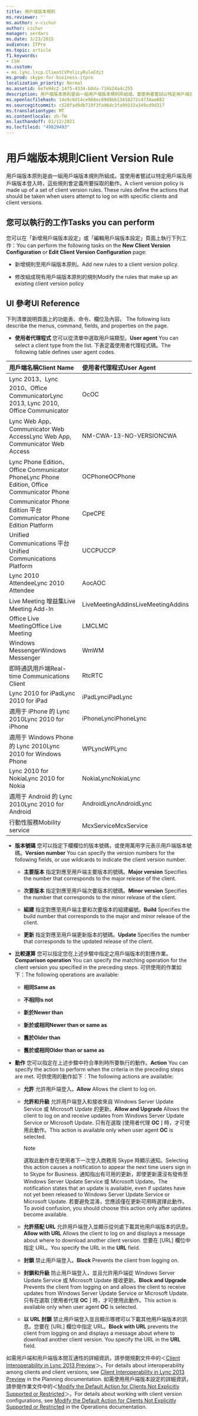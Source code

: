 ```yaml
---
title: 用戶端版本規則
ms.reviewer: ''
ms.author: v-cichur
author: cichur
manager: serdars
ms.date: 3/23/2015
audience: ITPro
ms.topic: article
f1.keywords:
- CSH
ms.custom:
- ms.lync.lscp.ClientCVPolicyRuleEdit
ms.prod: skype-for-business-itpro
localization_priority: Normal
ms.assetid: 6e7e94c2-1475-4334-b8da-716b24a4c255
description: 用戶端版本原則是由一組用戶端版本規則所組成。當使用者嘗試以特定用戶端及用戶端版本登入時，這些規則會定義所要採取的動作。
ms.openlocfilehash: 14e9c0d14ce988ec89d8bb13410272c4734ae882
ms.sourcegitcommit: c528fad9db719f3fa96dc3fa99332a349cd9d317
ms.translationtype: MT
ms.contentlocale: zh-TW
ms.lasthandoff: 01/12/2021
ms.locfileid: "49829493"
---
```

# <a name="client-version-rule"></a><span data-ttu-id="9b778-104">用戶端版本規則</span><span class="sxs-lookup"><span data-stu-id="9b778-104">Client Version Rule</span></span>

<span data-ttu-id="9b778-p102">用戶端版本原則是由一組用戶端版本規則所組成。當使用者嘗試以特定用戶端及用戶端版本登入時，這些規則會定義所要採取的動作。</span><span class="sxs-lookup"><span data-stu-id="9b778-p102">A client version policy is made up of a set of client version rules. These rules define the actions that should be taken when users attempt to log on with specific clients and client versions.</span></span>

## <a name="tasks-you-can-perform"></a><span data-ttu-id="9b778-107">您可以執行的工作</span><span class="sxs-lookup"><span data-stu-id="9b778-107">Tasks you can perform</span></span>

<span data-ttu-id="9b778-108">您可以在「新增用戶端版本設定」或「編輯用戶端版本設定」頁面上執行下列工作：</span><span class="sxs-lookup"><span data-stu-id="9b778-108">You can perform the following tasks on the **New Client Version Configuration** or **Edit Client Version Configuration** page:</span></span>

- <span data-ttu-id="9b778-109">新增規則至用戶端版本原則。</span><span class="sxs-lookup"><span data-stu-id="9b778-109">Add new rules to a client version policy.</span></span>

- <span data-ttu-id="9b778-110">修改組成現有用戶端版本原則的規則</span><span class="sxs-lookup"><span data-stu-id="9b778-110">Modify the rules that make up an existing client version policy</span></span>

## <a name="ui-reference"></a><span data-ttu-id="9b778-111">UI 參考</span><span class="sxs-lookup"><span data-stu-id="9b778-111">UI Reference</span></span>

<span data-ttu-id="9b778-112">下列清單說明頁面上的功能表、命令、欄位及內容。
</span><span class="sxs-lookup"><span data-stu-id="9b778-112">The following lists describe the menus, command, fields, and properties on the page.</span></span>

- <span data-ttu-id="9b778-113">**使用者代理程式** 您可以從清單中選取用戶端類型。</span><span class="sxs-lookup"><span data-stu-id="9b778-113">**User agent** You can select a client type from the list.</span></span> <span data-ttu-id="9b778-114">下表定義使用者代理程式碼。</span><span class="sxs-lookup"><span data-stu-id="9b778-114">The following table defines user agent codes.</span></span>

|<span data-ttu-id="9b778-115">**用戶端名稱**</span><span class="sxs-lookup"><span data-stu-id="9b778-115">**Client Name**</span></span>|<span data-ttu-id="9b778-116">**使用者代理程式**</span><span class="sxs-lookup"><span data-stu-id="9b778-116">**User Agent**</span></span>|
|:-----|:-----|
|<span data-ttu-id="9b778-117">Lync 2013、Lync 2010、Office Communicator</span><span class="sxs-lookup"><span data-stu-id="9b778-117">Lync 2013, Lync 2010, Office Communicator</span></span>  <br/> |<span data-ttu-id="9b778-118">Oc</span><span class="sxs-lookup"><span data-stu-id="9b778-118">OC</span></span>  <br/> |
|<span data-ttu-id="9b778-119">Lync Web App、Communicator Web Access</span><span class="sxs-lookup"><span data-stu-id="9b778-119">Lync Web App, Communicator Web Access</span></span>  <br/> |<span data-ttu-id="9b778-120">NM-CWA-13-NO-VERSION</span><span class="sxs-lookup"><span data-stu-id="9b778-120">CWA</span></span>  <br/> |
|<span data-ttu-id="9b778-121">Lync Phone Edition、Office Communicator Phone</span><span class="sxs-lookup"><span data-stu-id="9b778-121">Lync Phone Edition, Office Communicator Phone</span></span>  <br/> |<span data-ttu-id="9b778-122">OCPhone</span><span class="sxs-lookup"><span data-stu-id="9b778-122">OCPhone</span></span>  <br/> |
|<span data-ttu-id="9b778-123">Communicator Phone Edition 平台</span><span class="sxs-lookup"><span data-stu-id="9b778-123">Communicator Phone Edition Platform</span></span>  <br/> |<span data-ttu-id="9b778-124">Cpe</span><span class="sxs-lookup"><span data-stu-id="9b778-124">CPE</span></span>  <br/> |
|<span data-ttu-id="9b778-125">Unified Communications 平台</span><span class="sxs-lookup"><span data-stu-id="9b778-125">Unified Communications Platform</span></span>  <br/> |<span data-ttu-id="9b778-126">UCCP</span><span class="sxs-lookup"><span data-stu-id="9b778-126">UCCP</span></span>  <br/> |
|<span data-ttu-id="9b778-127">Lync 2010 Attendee</span><span class="sxs-lookup"><span data-stu-id="9b778-127">Lync 2010 Attendee</span></span>  <br/> |<span data-ttu-id="9b778-128">Aoc</span><span class="sxs-lookup"><span data-stu-id="9b778-128">AOC</span></span>  <br/> |
|<span data-ttu-id="9b778-129">Live Meeting 增益集</span><span class="sxs-lookup"><span data-stu-id="9b778-129">Live Meeting Add-In</span></span>  <br/> |<span data-ttu-id="9b778-130">LiveMeetingAddins</span><span class="sxs-lookup"><span data-stu-id="9b778-130">LiveMeetingAddins</span></span>  <br/> |
|<span data-ttu-id="9b778-131">Office Live Meeting</span><span class="sxs-lookup"><span data-stu-id="9b778-131">Office Live Meeting</span></span>  <br/> |<span data-ttu-id="9b778-132">LMC</span><span class="sxs-lookup"><span data-stu-id="9b778-132">LMC</span></span>  <br/> |
|<span data-ttu-id="9b778-133">Windows Messenger</span><span class="sxs-lookup"><span data-stu-id="9b778-133">Windows Messenger</span></span>  <br/> |<span data-ttu-id="9b778-134">Wm</span><span class="sxs-lookup"><span data-stu-id="9b778-134">WM</span></span>  <br/> |
|<span data-ttu-id="9b778-135">即時通訊用戶端</span><span class="sxs-lookup"><span data-stu-id="9b778-135">Real-time Communications Client</span></span>  <br/> |<span data-ttu-id="9b778-136">Rtc</span><span class="sxs-lookup"><span data-stu-id="9b778-136">RTC</span></span>  <br/> |
|<span data-ttu-id="9b778-137">Lync 2010 for iPad</span><span class="sxs-lookup"><span data-stu-id="9b778-137">Lync 2010 for iPad</span></span>  <br/> |<span data-ttu-id="9b778-138">iPadLync</span><span class="sxs-lookup"><span data-stu-id="9b778-138">iPadLync</span></span>  <br/> |
|<span data-ttu-id="9b778-139">適用于 iPhone 的 Lync 2010</span><span class="sxs-lookup"><span data-stu-id="9b778-139">Lync 2010 for iPhone</span></span>  <br/> |<span data-ttu-id="9b778-140">iPhoneLync</span><span class="sxs-lookup"><span data-stu-id="9b778-140">iPhoneLync</span></span>  <br/> |
|<span data-ttu-id="9b778-141">適用于 Windows Phone 的 Lync 2010</span><span class="sxs-lookup"><span data-stu-id="9b778-141">Lync 2010 for Windows Phone</span></span>  <br/> |<span data-ttu-id="9b778-142">WPLync</span><span class="sxs-lookup"><span data-stu-id="9b778-142">WPLync</span></span>  <br/> |
|<span data-ttu-id="9b778-143">Lync 2010 for Nokia</span><span class="sxs-lookup"><span data-stu-id="9b778-143">Lync 2010 for Nokia</span></span>  <br/> |<span data-ttu-id="9b778-144">NokiaLync</span><span class="sxs-lookup"><span data-stu-id="9b778-144">NokiaLync</span></span>  <br/> |
|<span data-ttu-id="9b778-145">適用于 Android 的 Lync 2010</span><span class="sxs-lookup"><span data-stu-id="9b778-145">Lync 2010 for Android</span></span>  <br/> |<span data-ttu-id="9b778-146">AndroidLync</span><span class="sxs-lookup"><span data-stu-id="9b778-146">AndroidLync</span></span>  <br/> |
|<span data-ttu-id="9b778-147">行動性服務</span><span class="sxs-lookup"><span data-stu-id="9b778-147">Mobility service</span></span>  <br/> |<span data-ttu-id="9b778-148">McxService</span><span class="sxs-lookup"><span data-stu-id="9b778-148">McxService</span></span>  <br/> |

- <span data-ttu-id="9b778-149">**版本號碼** 您可以指定下欄欄位的版本號碼，或使用萬用字元表示用戶端版本號碼。</span><span class="sxs-lookup"><span data-stu-id="9b778-149">**Version number** You can specify the version numbers for the following fields, or use wildcards to indicate the client version number.</span></span>

  - <span data-ttu-id="9b778-150">**主要版本** 指定對應至用戶端主要版本的號碼。</span><span class="sxs-lookup"><span data-stu-id="9b778-150">**Major version** Specifies the number that corresponds to the major release of the client.</span></span>

  - <span data-ttu-id="9b778-151">**次要版本** 指定對應至用戶端次要版本的號碼。</span><span class="sxs-lookup"><span data-stu-id="9b778-151">**Minor version** Specifies the number that corresponds to the minor release of the client.</span></span>

  - <span data-ttu-id="9b778-152">**組建** 指定對應至用戶端主要和次要版本的組建編號。</span><span class="sxs-lookup"><span data-stu-id="9b778-152">**Build** Specifies the build number that corresponds to the major and minor release of the client.</span></span>

  - <span data-ttu-id="9b778-153">**更新** 指定對應至用戶端更新版本的號碼。</span><span class="sxs-lookup"><span data-stu-id="9b778-153">**Update** Specifies the number that corresponds to the updated release of the client.</span></span>

- <span data-ttu-id="9b778-154">**比較運算** 您可以指定您在上述步驟中指定之用戶端版本的對應作業。</span><span class="sxs-lookup"><span data-stu-id="9b778-154">**Comparison operation** You can specify the matching operation for the client version you specified in the preceding steps.</span></span> <span data-ttu-id="9b778-155">可供使用的作業如下：</span><span class="sxs-lookup"><span data-stu-id="9b778-155">The following operations are available:</span></span>

  - <span data-ttu-id="9b778-156">**相同**</span><span class="sxs-lookup"><span data-stu-id="9b778-156">**Same as**</span></span>

  - <span data-ttu-id="9b778-157">**不相同**</span><span class="sxs-lookup"><span data-stu-id="9b778-157">**Is not**</span></span>

  - <span data-ttu-id="9b778-158">**新於**</span><span class="sxs-lookup"><span data-stu-id="9b778-158">**Newer than**</span></span>

  - <span data-ttu-id="9b778-159">**新於或相同**</span><span class="sxs-lookup"><span data-stu-id="9b778-159">**Newer than or same as**</span></span>

  - <span data-ttu-id="9b778-160">**舊於**</span><span class="sxs-lookup"><span data-stu-id="9b778-160">**Older than**</span></span>

  - <span data-ttu-id="9b778-161">**舊於或相同**</span><span class="sxs-lookup"><span data-stu-id="9b778-161">**Older than or same as**</span></span>

- <span data-ttu-id="9b778-162">**動作** 您可以指定在上述步驟中符合準則時所要執行的動作。</span><span class="sxs-lookup"><span data-stu-id="9b778-162">**Action** You can specify the action to perform when the criteria in the preceding steps are met.</span></span> <span data-ttu-id="9b778-163">可供使用的動作如下：</span><span class="sxs-lookup"><span data-stu-id="9b778-163">The following actions are available:</span></span>

  - <span data-ttu-id="9b778-164">**允許** 允許用戶端登入。</span><span class="sxs-lookup"><span data-stu-id="9b778-164">**Allow** Allows the client to log on.</span></span>

  - <span data-ttu-id="9b778-165">**允許和升級** 允許用戶端登入和接收來自 Windows Server Update Service 或 Microsoft Update 的更新。</span><span class="sxs-lookup"><span data-stu-id="9b778-165">**Allow and Upgrade** Allows the client to log on and receive updates from Windows Server Update Service or Microsoft Update.</span></span> <span data-ttu-id="9b778-166">只有在選取 [使用者代理 **OC** ] 時，才可使用此動作。</span><span class="sxs-lookup"><span data-stu-id="9b778-166">This action is available only when user agent **OC** is selected.</span></span>

    > [!NOTE]
    > <span data-ttu-id="9b778-167">選取此動作會在使用者下一次登入商務用 Skype 時顯示通知。</span><span class="sxs-lookup"><span data-stu-id="9b778-167">Selecting this action causes a notification to appear the next time users sign in to Skype for Business.</span></span> <span data-ttu-id="9b778-168">通知指出有可用的更新，即使更新還沒有發佈至 Windows Server Update Service 或 Microsoft Update。</span><span class="sxs-lookup"><span data-stu-id="9b778-168">The notification states that an update is available, even if updates have not yet been released to Windows Server Update Service or Microsoft Update.</span></span> <span data-ttu-id="9b778-169">若要避免混淆，您應該僅在更新可用時選擇此動作。</span><span class="sxs-lookup"><span data-stu-id="9b778-169">To avoid confusion, you should choose this action only after updates become available.</span></span>

  - <span data-ttu-id="9b778-170">**允許搭配 URL** 允許用戶端登入並顯示從何處下載其他用戶端版本的訊息。</span><span class="sxs-lookup"><span data-stu-id="9b778-170">**Allow with URL** Allows the client to log on and displays a message about where to download another client version.</span></span> <span data-ttu-id="9b778-171">您要在 [URL] 欄位中指定 URL。</span><span class="sxs-lookup"><span data-stu-id="9b778-171">You specify the URL in the **URL** field.</span></span>

  - <span data-ttu-id="9b778-172">**封鎖** 禁止用戶端登入。</span><span class="sxs-lookup"><span data-stu-id="9b778-172">**Block** Prevents the client from logging on.</span></span>

  - <span data-ttu-id="9b778-173">**封鎖和升級** 防止用戶端登入，並且允許用戶端從 Windows Server Update Service 或 Microsoft Update 接收更新。</span><span class="sxs-lookup"><span data-stu-id="9b778-173">**Block and Upgrade** Prevents the client from logging on and allows the client to receive updates from Windows Server Update Service or Microsoft Update.</span></span> <span data-ttu-id="9b778-174">只有在選取 [使用者代理 **OC** ] 時，才可使用此動作。</span><span class="sxs-lookup"><span data-stu-id="9b778-174">This action is available only when user agent **OC** is selected.</span></span>

  - <span data-ttu-id="9b778-p110">**以 URL 封鎖** 禁止用戶端登入並且顯示哪裡可以下載其他用戶端版本的訊息。您要在 [URL] 欄位中指定 URL。</span><span class="sxs-lookup"><span data-stu-id="9b778-p110">**Block with URL** prevents the client from logging on and displays a message about where to download another client version. You specify the URL in the **URL** field.</span></span>

<span data-ttu-id="9b778-177">如需用戶端和用戶端版本間互通性的詳細資訊，請參閱規劃文件中的＜[Client Interoperability in Lync 2013 Preview](https://technet.microsoft.com/library/0f126571-91a2-45d5-855c-1e4ddb45fc04.aspx)＞。</span><span class="sxs-lookup"><span data-stu-id="9b778-177">For details about interoperability among clients and client versions, see [Client Interoperability in Lync 2013 Preview](https://technet.microsoft.com/library/0f126571-91a2-45d5-855c-1e4ddb45fc04.aspx) in the Planning documentation.</span></span> <span data-ttu-id="9b778-178">如需使用用戶端版本設定的詳細資訊，請參閱作業文件中的＜[Modify the Default Action for Clients Not Explicitly Supported or Restricted](https://technet.microsoft.com/library/548dd0f5-62fe-4c3f-8952-2b9fd4c5fff3.aspx)＞。</span><span class="sxs-lookup"><span data-stu-id="9b778-178">For details about working with client version configurations, see [Modify the Default Action for Clients Not Explicitly Supported or Restricted](https://technet.microsoft.com/library/548dd0f5-62fe-4c3f-8952-2b9fd4c5fff3.aspx) in the Operations documentation.</span></span>

